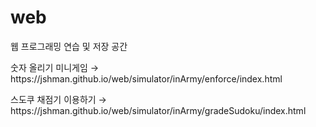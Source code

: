 # web
웹 프로그래밍 연습 및 저장 공간


<p>숫자 올리기 미니게임 → https://jshman.github.io/web/simulator/inArmy/enforce/index.html<br></p>
<p>스도쿠 채점기 이용하기 → https://jshman.github.io/web/simulator/inArmy/gradeSudoku/index.html</p>
